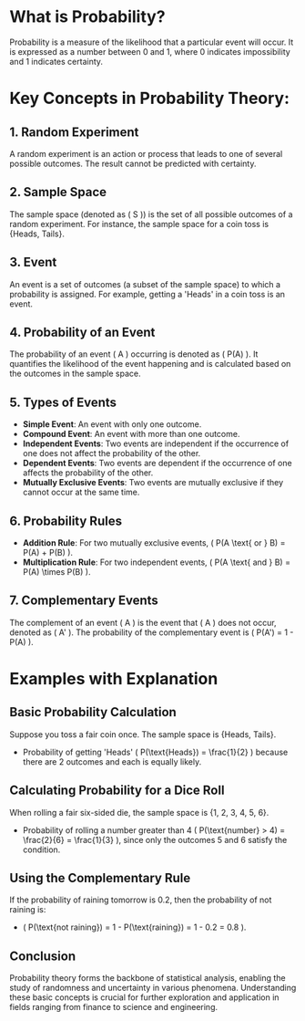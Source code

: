 # What is Probability?
Probability is a measure of the likelihood that a particular event will occur. It is expressed as a number between 0 and 1, where 0 indicates impossibility and 1 indicates certainty. 

# Key Concepts in Probability Theory:

## 1. Random Experiment
A random experiment is an action or process that leads to one of several possible outcomes. The result cannot be predicted with certainty.

## 2. Sample Space
The sample space (denoted as \( S \)) is the set of all possible outcomes of a random experiment. For instance, the sample space for a coin toss is {Heads, Tails}.

## 3. Event
An event is a set of outcomes (a subset of the sample space) to which a probability is assigned. For example, getting a 'Heads' in a coin toss is an event.

## 4. Probability of an Event
The probability of an event \( A \) occurring is denoted as \( P(A) \). It quantifies the likelihood of the event happening and is calculated based on the outcomes in the sample space.

## 5. Types of Events
- **Simple Event**: An event with only one outcome.
- **Compound Event**: An event with more than one outcome.
- **Independent Events**: Two events are independent if the occurrence of one does not affect the probability of the other.
- **Dependent Events**: Two events are dependent if the occurrence of one affects the probability of the other.
- **Mutually Exclusive Events**: Two events are mutually exclusive if they cannot occur at the same time.

## 6. Probability Rules
- **Addition Rule**: For two mutually exclusive events, \( P(A \text{ or } B) = P(A) + P(B) \).
- **Multiplication Rule**: For two independent events, \( P(A \text{ and } B) = P(A) \times P(B) \).

## 7. Complementary Events
The complement of an event \( A \) is the event that \( A \) does not occur, denoted as \( A' \). The probability of the complementary event is \( P(A') = 1 - P(A) \).

# Examples with Explanation

## Basic Probability Calculation
Suppose you toss a fair coin once. The sample space is {Heads, Tails}.

- Probability of getting 'Heads' \( P(\text{Heads}) = \frac{1}{2} \) because there are 2 outcomes and each is equally likely.

## Calculating Probability for a Dice Roll
When rolling a fair six-sided die, the sample space is {1, 2, 3, 4, 5, 6}.

- Probability of rolling a number greater than 4 \( P(\text{number} > 4) = \frac{2}{6} = \frac{1}{3} \), since only the outcomes 5 and 6 satisfy the condition.

## Using the Complementary Rule
If the probability of raining tomorrow is 0.2, then the probability of not raining is:

- \( P(\text{not raining}) = 1 - P(\text{raining}) = 1 - 0.2 = 0.8 \).

## Conclusion

Probability theory forms the backbone of statistical analysis, enabling the study of randomness and uncertainty in various phenomena. Understanding these basic concepts is crucial for further exploration and application in fields ranging from finance to science and engineering.
